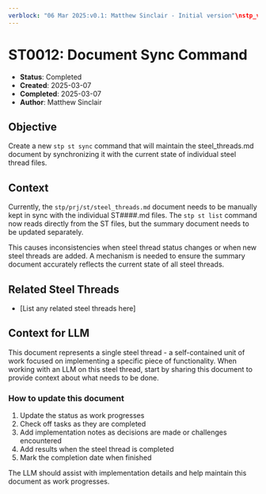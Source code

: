 ```yaml
---
verblock: "06 Mar 2025:v0.1: Matthew Sinclair - Initial version"\nstp_version: 1.2.1\nstatus: Completed\ncreated: 20250307\ncompleted: 20250307\n
---
```

# ST0012: Document Sync Command

- **Status**: Completed
- **Created**: 2025-03-07
- **Completed**: 2025-03-07
- **Author**: Matthew Sinclair

## Objective

Create a new `stp st sync` command that will maintain the steel_threads.md document by synchronizing it with the current state of individual steel thread files.

## Context

Currently, the `stp/prj/st/steel_threads.md` document needs to be manually kept in sync with the individual ST####.md files. The `stp st list` command now reads directly from the ST files, but the summary document needs to be updated separately.

This causes inconsistencies when steel thread status changes or when new steel threads are added. A mechanism is needed to ensure the summary document accurately reflects the current state of all steel threads.

## Related Steel Threads

- [List any related steel threads here]

## Context for LLM

This document represents a single steel thread - a self-contained unit of work focused on implementing a specific piece of functionality. When working with an LLM on this steel thread, start by sharing this document to provide context about what needs to be done.

### How to update this document

1. Update the status as work progresses
2. Check off tasks as they are completed
3. Add implementation notes as decisions are made or challenges encountered
4. Add results when the steel thread is completed
5. Mark the completion date when finished

The LLM should assist with implementation details and help maintain this document as work progresses.
